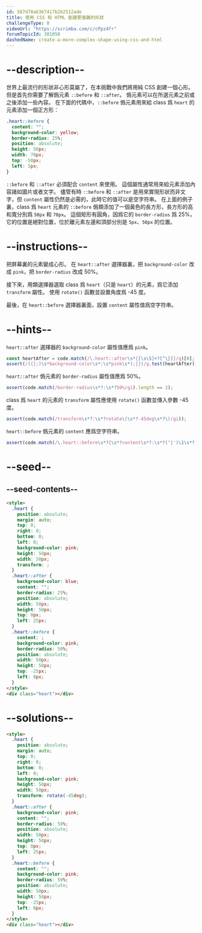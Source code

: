 ```yaml
---
id: 587d78a6367417b2b2512ade
title: 使用 CSS 和 HTML 創建更復雜的形狀
challengeType: 0
videoUrl: "https://scrimba.com/c/cPpz4fr"
forumTopicId: 301050
dashedName: create-a-more-complex-shape-using-css-and-html
---
```


# --description--

世界上最流行的形狀非心形莫屬了，在本挑戰中我們將用純 CSS 創建一個心形。 但是首先你需要了解僞元素 `::before` 和 `::after`。 僞元素可以在所選元素之前或之後添加一些內容。 在下面的代碼中，`::before` 僞元素用來給 class 爲 `heart` 的元素添加一個正方形：

```css
.heart::before {
  content: "";
  background-color: yellow;
  border-radius: 25%;
  position: absolute;
  height: 50px;
  width: 70px;
  top: -50px;
  left: 5px;
}
```

`::before` 和 `::after` 必須配合 `content` 來使用。 這個屬性通常用來給元素添加內容諸如圖片或者文字。 儘管有時 `::before` 和 `::after` 是用來實現形狀而非文字，但 `content` 屬性仍然是必需的，此時它的值可以是空字符串。 在上面的例子裏，class 爲 `heart` 元素的 `::before` 僞類添加了一個黃色的長方形，長方形的高和寬分別爲 `50px` 和 `70px`。 這個矩形有圓角，因爲它的 `border-radius` 爲 25%，它的位置是絕對位置，位於離元素左邊和頂部分別是 `5px`、`50px` 的位置。

# --instructions--

把屏幕裏的元素變成心形。 在 `heart::after` 選擇器裏，把 `background-color` 改成 `pink`，把 `border-radius` 改成 50%。

接下來，用類選擇器選取 class 爲 `heart`（只是 `heart`）的元素，爲它添加 `transform` 屬性。 使用 `rotate()` 函數並設置角度爲 -45 度。

最後，在 `heart::before` 選擇器裏面，設置 `content` 屬性值爲空字符串。

# --hints--

`heart::after` 選擇器的 `background-color` 屬性值應爲 `pink`。

```js
const heartAfter = code.match(/\.heart::after\s*{[\s\S]+?[^\}]}/g)[0];
assert(/({|;)\s*background-color\s*:\s*pink\s*(;|})/g.test(heartAfter));
```

`heart::after` 僞元素的 `border-radius` 屬性值應爲 50%。

```js
assert(code.match(/border-radius\s*?:\s*?50%/gi).length == 2);
```

class 爲 `heart` 的元素的 `transform` 屬性應使用 `rotate()` 函數並傳入參數 -45 度。

```js
assert(code.match(/transform\s*?:\s*?rotate\(\s*?-45deg\s*?\)/gi));
```

`heart::before` 僞元素的 `content` 應爲空字符串。

```js
assert(code.match(/\.heart::before\s*?{\s*?content\s*?:\s*?("|')\1\s*?;/gi));
```

# --seed--

## --seed-contents--

```html
<style>
  .heart {
    position: absolute;
    margin: auto;
    top: 0;
    right: 0;
    bottom: 0;
    left: 0;
    background-color: pink;
    height: 50px;
    width: 50px;
    transform: ;
  }
  .heart::after {
    background-color: blue;
    content: "";
    border-radius: 25%;
    position: absolute;
    width: 50px;
    height: 50px;
    top: 0px;
    left: 25px;
  }
  .heart::before {
    content: ;
    background-color: pink;
    border-radius: 50%;
    position: absolute;
    width: 50px;
    height: 50px;
    top: -25px;
    left: 0px;
  }
</style>
<div class="heart"></div>
```

# --solutions--

```html
<style>
  .heart {
    position: absolute;
    margin: auto;
    top: 0;
    right: 0;
    bottom: 0;
    left: 0;
    background-color: pink;
    height: 50px;
    width: 50px;
    transform: rotate(-45deg);
  }
  .heart::after {
    background-color: pink;
    content: "";
    border-radius: 50%;
    position: absolute;
    width: 50px;
    height: 50px;
    top: 0px;
    left: 25px;
  }
  .heart::before {
    content: "";
    background-color: pink;
    border-radius: 50%;
    position: absolute;
    width: 50px;
    height: 50px;
    top: -25px;
    left: 0px;
  }
</style>
<div class="heart"></div>
```
